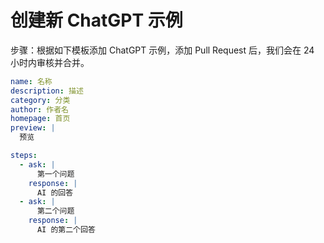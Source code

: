 # 创建新 ChatGPT 示例

步骤：根据如下模板添加 ChatGPT 示例，添加 Pull Request 后，我们会在 24 小时内审核并合并。

```yml
name: 名称
description: 描述
category: 分类
author: 作者名
homepage: 首页
preview: |
  预览

steps:
  - ask: |
      第一个问题
    response: |
      AI 的回答
  - ask: |
      第二个问题
    response: |
      AI 的第二个回答
```
